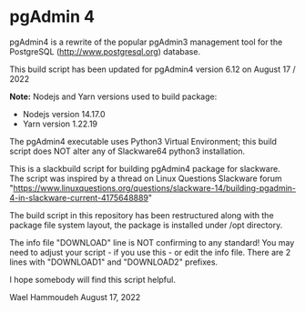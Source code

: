 pgAdmin 4
=========

pgAdmin4 is a rewrite of the popular pgAdmin3 management tool for the
PostgreSQL (http://www.postgresql.org) database. 

This build script has been updated for pgAdmin4 version 6.12 on August 17 / 2022

**Note:** Nodejs and Yarn versions used to build package:
 - Nodejs version 14.17.0
 - Yarn version 1.22.19

The pgAdmin4 executable uses Python3 Virtual Environment; this build script does
NOT alter any of Slackware64 python3 installation.

This is a slackbuild script for building pgAdmin4 package for slackware.
The script was inspired by a thread on Linux Questions Slackware forum
"https://www.linuxquestions.org/questions/slackware-14/building-pgadmin-4-in-slackware-current-4175648889"
 
The build script in this repository has been restructured along with the package
file system layout, the package is installed under /opt directory.

The info file "DOWNLOAD" line is NOT confirming to any standard! You may need
to adjust your script - if you use this - or edit the info file.
There are 2 lines with "DOWNLOAD1" and "DOWNLOAD2" prefixes.

I hope somebody will find this script helpful.

Wael Hammoudeh
August 17, 2022
